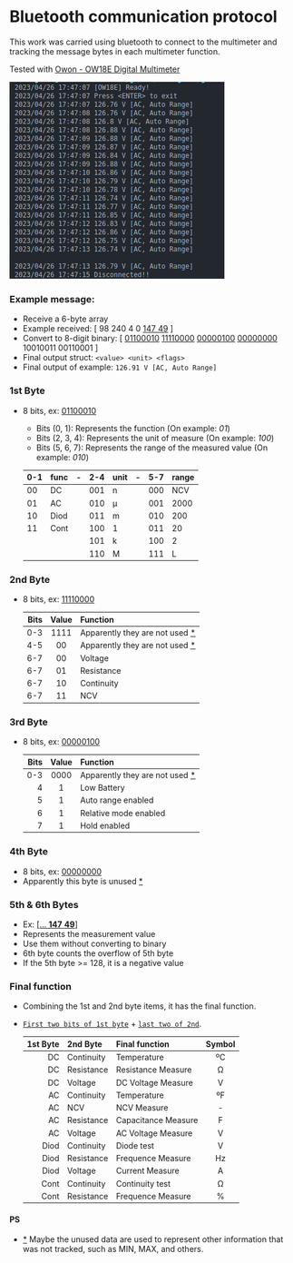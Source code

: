 # Bluetooth communication protocol

This work was carried using bluetooth to connect to the multimeter and tracking the message bytes in each multimeter function.

Tested with [Owon - OW18E Digital Multimeter](https://owon.com.hk/products_owon_ow18d%7Ce_4_1%7C2_digits__handheld_digital_multimeter)

![](/screenshot/ow18e.png)

### Example message:

* Receive a 6-byte array
* Example received: [ 98 240 4 0 [147 49](#5th--6th-bytes) ]
* Convert to 8-digit binary: [ [01100010](#1st-byte) [11110000](#2nd-byte) [00000100](#3rd-byte) [00000000](#4th-byte) 10010011 00110001 ]
* Final output struct: `<value> <unit> <flags>`
* Final output of example: `126.91 V [AC, Auto Range]`

### 1st Byte

* 8 bits, ex: [01100010](#example-message)

    * Bits (0, 1): Represents the function (On example: *01*)
    * Bits (2, 3, 4): Represents the unit of measure (On example: *100*)
    * Bits (5, 6, 7): Represents the range of the measured value (On example: *010*)

    | 0-1 | func | -   | 2-4 | unit | -   | 5-7 | range |
    | --- | ---  | --- | --- | ---  | --- | --- | ---   |
    | 00  | DC   |     | 001 | n    |     | 000 | NCV   |
    | 01  | AC   |     | 010 | µ    |     | 001 | 2000  |
    | 10  | Diod |     | 011 | m    |     | 010 | 200   |
    | 11  | Cont |     | 100 | 1    |     | 011 | 20    |
    |     |      |     | 101 | k    |     | 100 | 2     |
    |     |      |     | 110 | M    |     | 111 | L     |

### 2nd Byte

* 8 bits, ex: [11110000](#example-message)

    | Bits | Value | Function                              |
    | ---: | :---: | :---                                  |
    | 0-3  | 1111  | Apparently they are not used [*](#ps) |
    | 4-5  | 00    | Apparently they are not used [*](#ps) |
    | 6-7  | 00    | Voltage                               |
    | 6-7  | 01    | Resistance                            |
    | 6-7  | 10    | Continuity                            |
    | 6-7  | 11    | NCV                                   |

### 3rd Byte

* 8 bits, ex: [00000100](#example-message)

    | Bits | Value | Function                              |
    | ---: | :---: | :---                                  |
    | 0-3  | 0000  | Apparently they are not used [*](#ps) |
    | 4    | 1     | Low Battery                           |
    | 5    | 1     | Auto range enabled                    |
    | 6    | 1     | Relative mode enabled                 |
    | 7    | 1     | Hold enabled                          |

### 4th Byte

* 8 bits, ex: [00000000](#example-message)
* Apparently this byte is unused [*](#ps)

### 5th & 6th Bytes

* Ex: [\[... **147** **49**\]](#example-message)
* Represents the measurement value
* Use them without converting to binary
* 6th byte counts the overflow of 5th byte
* If the 5th byte >= 128, it is a negative value

### Final function

* Combining the 1st and 2nd byte items, it has the final function.
* [`First two bits of 1st byte`](#1st-byte) + [`last two of 2nd`](#2nd-byte).

    | 1st Byte | 2nd Byte   | Final function      | Symbol |
    | ---:     | :---       | :---                | :---:  |
    | DC       | Continuity | Temperature         | ºC     |
    | DC       | Resistance | Resistance Measure  | Ω      |
    | DC       | Voltage    | DC Voltage Measure  | V      |
    | AC       | Continuity | Temperature         | ºF     |
    | AC       | NCV        | NCV Measure         | -      |
    | AC       | Resistance | Capacitance Measure | F      |
    | AC       | Voltage    | AC Voltage Measure  | V      |
    | Diod     | Continuity | Diode test          | V      |
    | Diod     | Resistance | Frequence Measure   | Hz     |
    | Diod     | Voltage    | Current Measure     | A      |
    | Cont     | Continuity | Continuity test     | Ω      |
    | Cont     | Resistance | Frequence Measure   | %      |

#### PS

* [\*](#ps) Maybe the unused data are used to represent other information that was not tracked, such as MIN, MAX, and others.